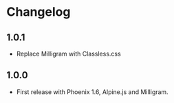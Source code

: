 # Changelog

## 1.0.1

* Replace Milligram with Classless.css

## 1.0.0

* First release with Phoenix 1.6, Alpine.js and Milligram.
